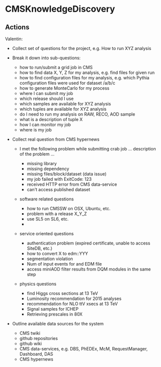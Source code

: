 # CMSKnowledgeDiscovery

## Actions

Valentin:
- Collect set of questions for the project, e.g. How to run XYZ analysis
- Break it down into sub-questions:
  - how to run/submit a grid job in CMS
  - how to find data X, Y, Z for my analysis, e.g. find files for given run
  - how to find configuration files for my analysis, e.g. which Pythia
    configuration files were used for dataset /a/b/c
  - how to generate MonteCarlo for my process
  - where I can submit my job
  - which release should I use
  - which samples are available for XYZ analysis
  - which tuples are available for XYZ analysis
  - do I need to run my analysis on RAW, RECO, AOD sample
  - what is a description of tuple X
  - how I can monitor my job
  - where is my job

- Collect real question from CMS hypernews
  - I met the following problem while submitting crab job
    ... description of the problem ...
    - missing library
    - missing dependency
    - missing files/block/dataset (data issue)
    - my job failed with ExitCode: 123
    - received HTTP error from CMS data-service
    - can't access published dataset
  - software related questions
    - how to run CMSSW on OSX, Ubuntu, etc.
    - problem with a release X_Y_Z
    - use SL5 on SL6, etc.
    - 

  - service oriented questions
    - authentication problem (expired certificate, unable to access SiteDB,
      etc.)
    - how to convert X to edm::YYY
    - segmentation violation
    - Num of input events for and EDM file
    - access miniAOD filter results from DQM modules in the same step

  - physics questions
    - find Higgs cross sections at 13 TeV
    - Luminosity recommendation for 2015 analyses
    - recommendation for NLO ttV xsecs at 13 TeV 
    - Signal samples for ICHEP
    - Retrieving prescales in 80X

- Outline available data sources for the system
  - CMS twiki
  - github repositories
  - github wiki
  - CMS data-services, e.g. DBS, PhEDEx, McM, RequestManager, Dashboard, DAS
  - CMS hypernews
